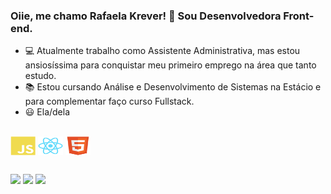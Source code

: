 ### Oiie, me chamo Rafaela Krever! 👋  Sou Desenvolvedora Front-end. 

- 💻   Atualmente trabalho como Assistente Administrativa, mas estou ansiosíssima para conquistar meu primeiro emprego na área que tanto estudo. 
-  📚  Estou cursando Análise e Desenvolvimento de Sistemas na Estácio e para complementar faço curso Fullstack.
-  😃  Ela/dela


<div style="display: inline_block"><br>
  <img align="center" alt="Rafa-Js" height="30" width="40" src="https://raw.githubusercontent.com/devicons/devicon/master/icons/javascript/javascript-plain.svg">
 <img align="center" alt="Rafa-React" height="30" width="40" src="https://raw.githubusercontent.com/devicons/devicon/master/icons/react/react-original.svg">
  <img align="center" alt="Rafa-HTML" height="30" width="40" src="https://raw.githubusercontent.com/devicons/devicon/master/icons/html5/html5-original.svg">
 </div>
 
  ##
 
 <di>
   <a href="https://instagram.com/rafaelakrever" target="_blank"><img src="https://img.shields.io/badge/-Instagram-%23E4405F?style=for-the-badge&logo=instagram&logoColor=white" target="_blank"></a>
  <a href = "mailto:rafaelakrever2016@gmail.com"><img src="https://img.shields.io/badge/-Gmail-%23333?style=for-the-badge&logo=gmail&logoColor=white" target="_blank"></a>
    <a href="https://www.linkedin.com/in/rafaela-krever-065820176" target="_blank"><img src="https://img.shields.io/badge/-LinkedIn-%230077B5?style=for-the-badge&logo=linkedin&logoColor=white" target="_blank"></a> 
  </div>
